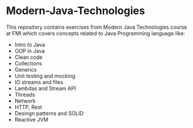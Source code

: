 # Modern-Java-Technologies
This repository contains exercises from Modern Java Technologies course at FMI which covers concepts related to Java Programming language like:

- Intro to Java
- OOP in Java
- Clean code
- Collections
- Generics
- Unit testing and mocking
- IO streams and files
- Lambdas and Stream API
- Threads
- Network
- HTTP, Rest
- Desingn patterns and SOLID
- Reactive JVM
